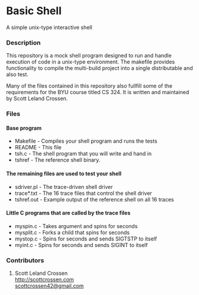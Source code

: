 # Basic Shell

A simple unix-type interactive shell

### Description

This repository is a mock shell program designed to run and handle execution of code in a unix-type environment. The
makefile provides functionality to compile the multi-build project into a single distributable and also test.

Many of the files contained in this repository also fullfill some of the requirements for the BYU course titled CS 324.
It is written and maintained by Scott Leland Crossen.

### Files

#### Base program

* Makefile    - Compiles your shell program and runs the tests
* README      - This file
* tsh.c       - The shell program that you will write and hand in
* tshref      - The reference shell binary.

#### The remaining files are used to test your shell

* sdriver.pl  - The trace-driven shell driver
* trace*.txt  - The 16 trace files that control the shell driver
* tshref.out  - Example output of the reference shell on all 16 traces

#### Little C programs that are called by the trace files

* myspin.c    - Takes argument <n> and spins for <n> seconds
* mysplit.c   - Forks a child that spins for <n> seconds
* mystop.c    - Spins for <n> seconds and sends SIGTSTP to itself
* myint.c     - Spins for <n> seconds and sends SIGINT to itself

### Contributors

1. Scott Leland Crossen  
<http://scottcrossen.com>  
<scottcrossen42@gmail.com>
